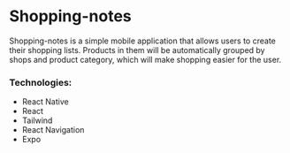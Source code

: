 # Shopping-notes
Shopping-notes is a simple mobile application that allows users to create their shopping lists. 
Products in them will be automatically grouped by shops and product category, which will make shopping easier for the user.

<h3>Technologies:</h3>
<ul>
  <li>React Native</li>
  <li>React</li>
  <li>Tailwind</li>
  <li>React Navigation</li>
  <li>Expo</li>
</ul>
